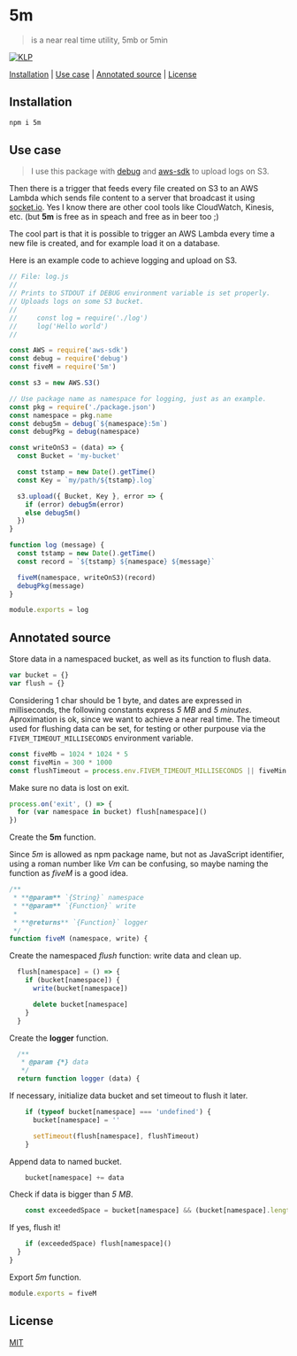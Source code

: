 # 5m

> is a near real time utility, 5mb or 5min

[![KLP](https://img.shields.io/badge/kiss-literate-orange.svg)](http://g14n.info/kiss-literate-programming)

[Installation](#installation) |
[Use case](#use-case) |
[Annotated source](#annotated-source) |
[License](#license)

## Installation

```bash
npm i 5m
```

## Use case

> I use this package with [debug] and [aws-sdk] to upload logs on S3.

Then there is a trigger that feeds every file created on S3 to an AWS Lambda
which sends file content to a server that broadcast it using [socket.io].
Yes I know there are other cool tools like CloudWatch, Kinesis, etc.
(but **5m** is free as in speach and free as in beer too ;)

The cool part is that it is possible to trigger an AWS Lambda every time
a new file is created, and for example load it on a database.

Here is an example code to achieve logging and upload on S3.

```js
// File: log.js
//
// Prints to STDOUT if DEBUG environment variable is set properly.
// Uploads logs on some S3 bucket.
//
//     const log = require('./log')
//     log('Hello world')
//

const AWS = require('aws-sdk')
const debug = require('debug')
const fiveM = require('5m')

const s3 = new AWS.S3()

// Use package name as namespace for logging, just as an example.
const pkg = require('./package.json')
const namespace = pkg.name
const debug5m = debug(`${namespace}:5m`)
const debugPkg = debug(namespace)

const writeOnS3 = (data) => {
  const Bucket = 'my-bucket'

  const tstamp = new Date().getTime()
  const Key = `my/path/${tstamp}.log`

  s3.upload({ Bucket, Key }, error => {
    if (error) debug5m(error)
    else debug5m()
  })
}

function log (message) {
  const tstamp = new Date().getTime()
  const record = `${tstamp} ${namespace} ${message}`

  fiveM(namespace, writeOnS3)(record)
  debugPkg(message)
}

module.exports = log
```

## Annotated source

Store data in a namespaced bucket, as well as its function to flush data.

```javascript
var bucket = {}
var flush = {}
```

Considering 1 char should be 1 byte, and dates are expressed in milliseconds,
the following constants express *5 MB* and *5 minutes*.
Aproximation is ok, since we want to achieve a near real time.
The timeout used for flushing data can be set, for testing or other purpouse
via the `FIVEM_TIMEOUT_MILLISECONDS` environment variable.


```javascript
const fiveMb = 1024 * 1024 * 5
const fiveMin = 300 * 1000
const flushTimeout = process.env.FIVEM_TIMEOUT_MILLISECONDS || fiveMin
```

Make sure no data is lost on exit.

```javascript
process.on('exit', () => {
  for (var namespace in bucket) flush[namespace]()
})
```

Create the **5m** function.

Since *5m* is allowed as npm package name, but not as JavaScript
identifier, using a roman number like *Vm* can be confusing, so maybe
naming the function as *fiveM* is a good idea.

```javascript
/**
 * **@param** `{String}` namespace
 * **@param** `{Function}` write
 *
 * **@returns** `{Function}` logger
 */
function fiveM (namespace, write) {
```

Create the namespaced *flush* function: write data and clean up.

```javascript
  flush[namespace] = () => {
    if (bucket[namespace]) {
      write(bucket[namespace])

      delete bucket[namespace]
    }
  }
```

Create the **logger** function.

```javascript
  /**
   * @param {*} data
   */
  return function logger (data) {
```

If necessary, initialize data bucket and set timeout to flush it later.

```javascript
    if (typeof bucket[namespace] === 'undefined') {
      bucket[namespace] = ''

      setTimeout(flush[namespace], flushTimeout)
    }
```

Append data to named bucket.

```javascript
    bucket[namespace] += data
```

Check if data is bigger than *5 MB*.

```javascript
    const exceededSpace = bucket[namespace] && (bucket[namespace].length > 0) && (bucket[namespace].length > fiveMb)
```

If yes, flush it!

```javascript
    if (exceededSpace) flush[namespace]()
  }
}
```

Export *5m* function.

```javascript
module.exports = fiveM
```

## License

[MIT](http://g14n.info/mit-license)

[debug]: https://www.npmjs.com/package/debug "debug"
[aws-sdk]: https://www.npmjs.com/package/aws-sdk "aws-sdk"
[socket.io]: https://socket.io/ "socket.io"

